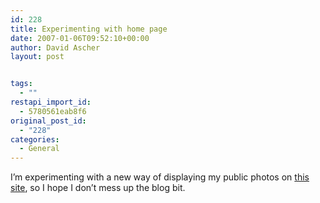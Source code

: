 ```yaml
---
id: 228
title: Experimenting with home page
date: 2007-01-06T09:52:10+00:00
author: David Ascher
layout: post


tags:
  - ""
restapi_import_id:
  - 5780561eab8f6
original_post_id:
  - "228"
categories:
  - General
---
```

I&#8217;m experimenting with a new way of displaying my public photos on [this site](http://ascher.ca/), so I hope I don&#8217;t mess up the blog bit.